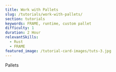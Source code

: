 ```yaml
---
title: Work with Pallets
slug: /tutorials/work-with-pallets/
section: tutorials
keywords: FRAME, runtime, custom pallet
difficulty: 1
duration: 2 Hour
relevantSkills:
  - Rust
  - FRAME
featured_image: /tutorial-card-images/tuts-3.jpg
---
```


Pallets

